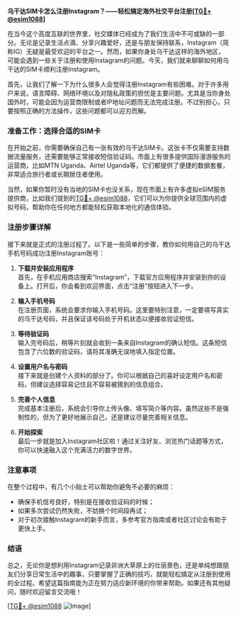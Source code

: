 **乌干达SIM卡怎么注册Instagram？——轻松搞定海外社交平台注册[[TG💪+ @esim1088](https://t.me/s/esim1088)]**

在当今这个高度互联的世界里，社交媒体已经成为了我们生活中不可或缺的一部分。无论是记录生活点滴、分享兴趣爱好，还是与朋友保持联系，Instagram（简称IG）无疑是最受欢迎的平台之一。然而，如果你身处乌干达这样的海外地区，可能会遇到一些关于注册和使用Instagram的问题。今天，我们就来聊聊如何用乌干达的SIM卡顺利注册Instagram。

首先，让我们了解一下为什么很多人会觉得注册Instagram有些困难。对于许多用户来说，语言障碍、网络环境以及对隐私政策的担忧是主要问题。尤其是当你身处国外时，可能会因为运营商限制或者IP地址问题而无法完成注册。不过别担心，只要按照正确的方法操作，这些问题都可以迎刃而解。

### 准备工作：选择合适的SIM卡

在开始之前，你需要确保自己有一张有效的乌干达SIM卡。这张卡不仅需要支持数据流量服务，还需要能够正常接收短信验证码。市面上有很多提供国际漫游服务的运营商，比如MTN Uganda、Airtel Uganda等，它们都提供了便捷的数据套餐，非常适合旅行者或长期居住者使用。

当然，如果你暂时没有当地的SIM卡也没关系，现在市面上有许多虚拟eSIM服务提供商，比如我们提到的[TG💪+ @esim1088](https://t.me/s/esim1088)，它们可以为你提供全球范围内的虚拟号码，帮助你在任何地方都能轻松获取本地化的通信体验。

### 注册步骤详解

接下来就是正式的注册过程了。以下是一些简单的步骤，教你如何用自己的乌干达手机号码成功注册Instagram账号：

1. **下载并安装应用程序**  
   首先，在手机应用商店搜索“Instagram”，下载官方应用程序并安装到你的设备上。打开后，你会看到欢迎界面，点击“注册”按钮进入下一步。

2. **输入手机号码**  
   在注册页面，系统会要求你输入手机号码。这里要特别注意，一定要填写真实的乌干达号码，并且保证该号码处于开机状态以便接收验证短信。

3. **等待验证码**  
   输入完号码后，稍等片刻就会收到一条来自Instagram的确认短信。这条短信包含了六位数的验证码，请将其准确无误地填入指定位置。

4. **设置用户名与密码**  
   接下来就是创建个人资料的部分了。你可以根据自己的喜好设定用户名和密码，但建议选择容易记住且不容易被猜到的信息组合。

5. **完善个人信息**  
   完成基本注册后，系统会引导你上传头像、填写简介等内容。虽然这些不是强制性的，但为了更好地展示自己，还是建议尽量完善相关信息。

6. **开始探索**  
   最后一步就是加入Instagram社区啦！通过关注好友、浏览热门话题等方式，你可以快速融入这个充满活力的数字世界。

### 注意事项

在整个过程中，有几个小贴士可以帮助你避免不必要的麻烦：
- 确保手机信号良好，特别是在接收验证码的时候；
- 如果多次尝试仍然失败，不妨换个时间段再试；
- 对于初次接触Instagram的新手而言，多参考官方指南或者社区讨论会有助于更快上手。

### 结语

总之，无论你是想利用Instagram记录非洲大草原上的壮丽景色，还是单纯想跟朋友们分享日常生活中的趣事，只要掌握了正确的技巧，就能轻松搞定从注册到使用的全过程。希望这篇指南能为正在努力适应新环境的你带来帮助。如果还有其他疑问，随时欢迎留言交流哦！

[[TG💪+ @esim1088](https://t.me/s/esim1088) ![Image](https://i.postimg.cc/4NQfJmqS/Snipaste-2025-05-13-00-14-12.png)]